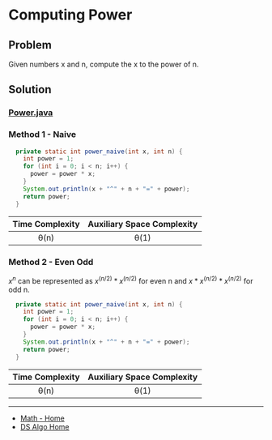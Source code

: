 # Computing Power

## Problem
Given numbers x and n, compute the x to the power of n.

## Solution

### [Power.java](../../src/main/java/com/math/Power.java)

### Method 1 - Naive

```java
  private static int power_naive(int x, int n) {
    int power = 1;
    for (int i = 0; i < n; i++) {
      power = power * x;
    }
    System.out.println(x + "^" + n + "=" + power);
    return power;
  }
```

| Time Complexity | Auxiliary Space Complexity |
|:---------------:|:--------------------------:|
|      θ(n)       |            θ(1)            |

### Method 2 - Even Odd

$x^n$ can be represented as $x^(n/2)*x^(n/2)$ for even n and $x*x^(n/2)*x^(n/2)$ for odd n.

```java
  private static int power_naive(int x, int n) {
    int power = 1;
    for (int i = 0; i < n; i++) {
      power = power * x;
    }
    System.out.println(x + "^" + n + "=" + power);
    return power;
  }
```

| Time Complexity | Auxiliary Space Complexity |
|:---------------:|:--------------------------:|
|      θ(n)       |            θ(1)            |

___

* [Math - Home](math.md)
* [DS Algo Home](../../README.md)